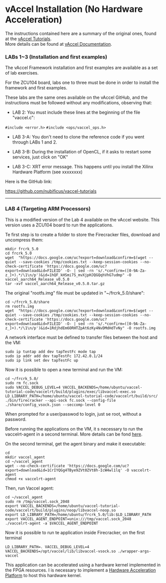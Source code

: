 # **vAccel Installation (No Hardware Acceleration)** 



The instructions contained here are a summary of the original ones, found at the [vAccel Tutorials](https://github.com/nubificus/vaccel-tutorials).  
More details can be found at [vAccel Documentation](https://docs.vaccel.org/).



### LABs 1~3 (Installation and first examples)


The vAccel Framework installation and first examples are available as a set of lab exercises.

For the ZCU104 board, labs one to three must be done in order to install the framework and first examples.


These labs are the same ones available on the vAccel GitHub, and the instructions must be followed without any modifications, observing that:
* LAB 2: You must include these lines at the beginning of the file "vaccel.c":

```#include <error.h>``` 
```#include <ops/vaccel_ops.h>```

* LAB 3-A: You don't need to clone the reference code if you went through LABs 1 and 2.

* LAB 3-B: During the installation of OpenCL, if it asks to restart some services, just click on "OK"

* LAB 3-C: XRT error message. This happens until you install the Xilinx Hardware Platform (see xxxxxxxx)

Here is the GitHub link:

https://github.com/nubificus/vaccel-tutorials  

  
---  
### LAB 4 (Targeting ARM Processors)

This is a modified version of the Lab 4 available on the vAccel website. This version uses a ZCU104 board to run the applications. 


Te first step is to create a folder to store the Firecracker files, download and uncompress them:  
```
mkdir frcrk_5.0 
cd frcrk_5.0 
wget  "https://docs.google.com/uc?export=download&confirm=$(wget --quiet --save-cookies /tmp/cookies.txt --keep-session-cookies --no-check-certificate 'https://docs.google.com/uc?export=download&id=FILEID' -O- | sed -rn 's/.*confirm=([0-9A-Za-z_]+).*/\1\n/p')&id=1hQF_kHSmi7S_mvXjpHJQGQqhVhG7udmp" -O vaccel_aarch64_Release_v0.5.0
tar -xvf vaccel_aarch64_Release_v0.5.0.tar.gz
```
 
 
The original "rootfs.img" file must be updated in "~/frcrk_5.0/share":
```
cd ~/frcrk_5.0/share 
rm rootfs.img
wget  "https://docs.google.com/uc?export=download&confirm=$(wget --quiet --save-cookies /tmp/cookies.txt --keep-session-cookies --no-check-certificate 'https://docs.google.com/uc?export=download&id=FILEID' -O- | sed -rn 's/.*confirm=([0-9A-Za-z_]+).*/\1\n/p')&id=1RdjhdEm6ORHTZpAt6zKy4NvDMdHdTvNy" -O rootfs.img
```


A network interface must be defined to transfer files between the host and the VM:
```
sudo ip tuntap add dev tapTestFc mode tap 
sudo ip addr add dev tapTestFc 172.42.0.1/24 
sudo ip link set dev tapTestFc up
```
 
 
Now it is possible to open a new terminal and run the VM:
```
cd ~/frcrk_5.0/
sudo rm fc.sock 
sudo VACCEL_DEBUG_LEVEL=4 VACCEL_BACKENDS=/home/ubuntu/vaccel-tutorial-code/vaccelrt/build/plugins/exec/libvaccel-exec.so LD_LIBRARY_PATH=/home/ubuntu/vaccel-tutorial-code/vaccelrt/build/src/ ./bin/firecracker --api-sock fc.sock --config-file ./share/config_vsock.json --seccomp-level 0
```

When prompted for a user/passwod to login, just se root, without a password. 


Before running the applications on the VM, it s necessary to run the vaccelrt-agent in a second terminal. More details can be fond [here](https://docs.vaccel.org/vm-example/#running-the-vaccelrt-agent).

On the second terminal, get the agent binary and make it executable: 
```
cd
mkdir vaccel_agent
cd ~/vaccel_agent
wget --no-check-certificate 'https://docs.google.com/uc?export=download&id=1CrIYQGg4TBye9ZVt0ZVt8h-IcW4wl1lq' -O vaccelrt-agent
chmod +x vaccelrt-agent
```


Then, run Vaccel agent:
```
cd ~/vaccel_agent
sudo rm /tmp/vaccel.sock_2048 
export VACCEL_BACKENDS=/home/ubuntu/vaccel-tutorial-code/vaccelrt/build/plugins/noop/libvaccel-noop.so
export LD_LIBRARY_PATH=/home/ubuntu/frcrk_5.0/lib:$LD_LIBRARY_PATH
export VACCEL_AGENT_ENDPOINT=unix:///tmp/vaccel.sock_2048
./vaccelrt-agent -a $VACCEL_AGENT_ENDPOINT
```

Now it is possible to run te application inside Firecracker, on the first terminal
```
LD_LIBRARY_PATH=. VACCEL_DEBUG_LEVEL=4 VACCEL_BACKENDS=/opt/vaccel/lib/libvaccel-vsock.so ./wrapper-args-vaccel
```

This application can be accelerated using a hardware kernel implemented in the FPGA resources. I is necessary to implement a [Hardware Acceleration Platform](https://github.com/ELHorta/HW-Accel-APP-VM/blob/main/zcu104_hw_platform) to host this hardware kernel. 
 

